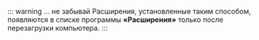 ::: warning ... не забывай
Расширения, установленные таким способом, появляются в списке программы **«Расширения»** только после перезагрузки компьютера.
:::
